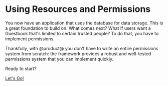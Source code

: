 # Using Resources and Permissions [](id=using-resources-and-permissions)

You now have an application that uses the database for data storage. This is a
great foundation to build on. What comes next? What if users want a Guestbook 
that's limited to certain trusted people? To do that, you have to implement 
permissions. 

Thankfully, with @product@ you don't have to write an entire permissions system 
from scratch: the framework provides a robust and well-tested permissions system 
that you can implement quickly. 

Ready to start? 

<a class="go-link btn btn-primary" href="/develop/tutorials/-/knowledge_base/7-0/configuring-your-permissions-scheme">Let's Go!<span class="icon-circle-arrow-right"></span></a>
